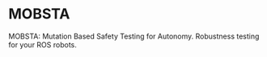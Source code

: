 # MOBSTA
MOBSTA: Mutation Based Safety Testing for Autonomy. Robustness testing for your ROS robots.

